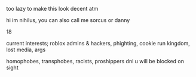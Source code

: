 too lazy to make this look decent atm

hi im nihilus, you can also call me sorcus or danny

18

current interests; roblox admins & hackers, phighting, cookie run kingdom, lost media, args

homophobes, transphobes, racists, proshippers dni u will be blocked on sight
